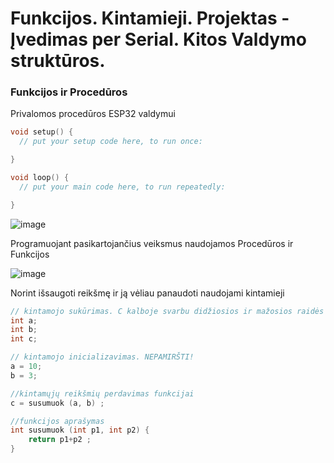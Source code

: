 # Funkcijos. Kintamieji. Projektas - Įvedimas per Serial. Kitos Valdymo struktūros.

### Funkcijos ir Procedūros

Privalomos procedūros ESP32 valdymui
```C
void setup() {
  // put your setup code here, to run once:

}

void loop() {
  // put your main code here, to run repeatedly:

}
```

![image](https://user-images.githubusercontent.com/67558835/181800957-6e2d0bf3-e353-427d-88d4-cec2ccdb61f3.png)

Programuojant pasikartojančius veiksmus naudojamos Procedūros ir Funkcijos

![image](https://user-images.githubusercontent.com/67558835/181801669-32dba330-589d-4041-aa61-81e9d612228e.png)

Norint išsaugoti reikšmę ir ją vėliau panaudoti naudojami kintamieji

```C
// kintamojo sukūrimas. C kalboje svarbu didžiosios ir mažosios raidės
int a;
int b;
int c;

// kintamojo inicializavimas. NEPAMIRŠTI!
a = 10;
b = 3;

//kintamųjų reikšmių perdavimas funkcijai
c = susumuok (a, b) ;

//funkcijos aprašymas
int susumuok (int p1, int p2) {
    return p1+p2 ;
}

```
